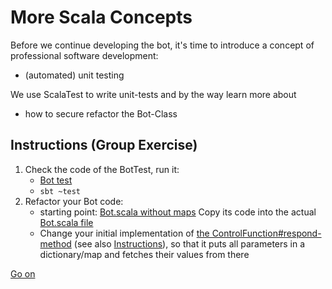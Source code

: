 # More Scala Concepts

Before we continue developing the bot, it's time to introduce a concept of professional software development:
- (automated) unit testing

We use ScalaTest to write unit-tests and by the way learn more about
- how to secure refactor the Bot-Class


## Instructions (Group Exercise)

1. Check the code of the BotTest, run it:
    - [Bot test](../../src/test/scala/concepts/TODOTest.scala)
    - `sbt ~test`
2. Refactor your Bot code:
    - starting point: [Bot.scala without maps](snippets/05-Bot-Before-Refactoring.scala)
      Copy its code into the actual [Bot.scala file](../../src/main/scala/Bot.scala)
    - Change your initial implementation of [the ControlFunction#respond-method](../../src/main/scala/Bot.scala) (see also [Instructions](./03-Understand-ControlFunction-Input.md)),
      so that it puts all parameters in a dictionary/map and fetches their values from there
      
[Go on](https://github.com/plipp/scalatron/blob/master/Scalatron/doc/markdown/Scalatron%20Tutorial.md#bot-5-creating-a-command-parser-function)